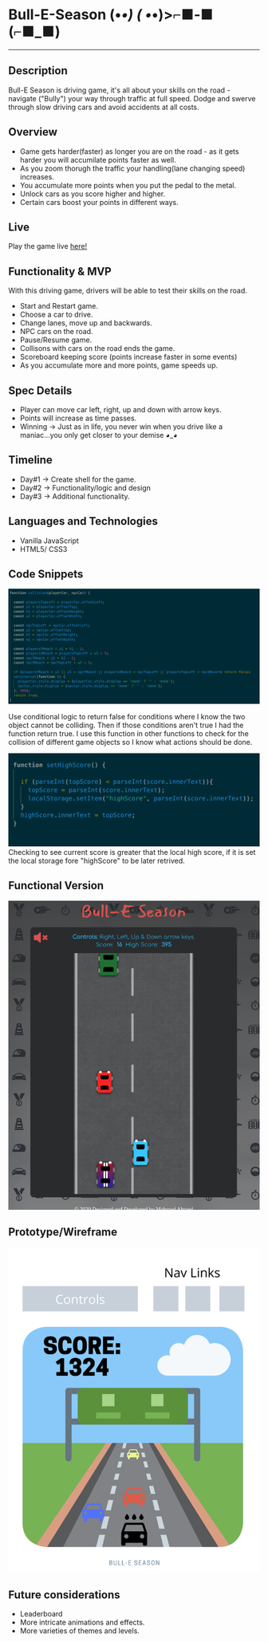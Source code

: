 # Bull-E-Season (•_•) ( •_•)>⌐■-■ (⌐■_■)
***

## Description
Bull-E Season is driving game, it's all about your skills on the road - navigate ("Bully") your way through traffic at full speed. 
Dodge and swerve through slow driving cars and avoid accidents at all costs. 

## Overview
* Game gets harder(faster) as longer you are on the road - as it gets harder you will accumilate points faster as well. 
* As you zoom thorugh the traffic your handling(lane changing speed) increases.
* You accumulate more points when you put the pedal to the metal.
* Unlock cars as you score higher and higher.
* Certain cars boost your points in different ways. 

## Live
Play the game live [here!](https://mahmudahmed.github.io/Bull-E-Season/)

## Functionality & MVP
With this driving game, drivers will be able to test their skills on the road. 

* Start and Restart game.
* Choose a car to drive.
* Change lanes, move up and backwards.
* NPC cars on the road.
* Pause/Resume game.
* Collisons with cars on the road ends the game.
* Scoreboard keeping score (points increase faster in some events)
* As you accumulate more and more points, game speeds up.


## Spec Details
* Player can move car left, right, up and down with arrow keys. 
* Points will increase as time passes.
* Winning -> Just as in life, you never win when you drive like a maniac...you only get closer to your demise 
◕_◕

## Timeline
* Day#1 -> Create shell for the game. 
* Day#2 -> Functionality/logic and design
* Day#3 -> Additional functionality.


## Languages and Technologies

* Vanilla JavaScript
* HTML5/ CSS3

## Code Snippets
![collision_function](https://github.com/MahmudAhmed/Bull-E-Season/blob/master/dist/collision.png)

Use conditional logic to return false for conditions where I know the two object cannot be colliding. Then if those conditions aren't true I had the function return true. I use this function in other functions to check for the collision of different game objects so I know what actions should be done.

![storeing_data_locally](https://github.com/MahmudAhmed/Bull-E-Season/blob/master/dist/settingLocalHighScore.png)
Checking to see current score is greater that the local high score, if it is set the local storage fore "highScore" to be later retrived. 

## Functional Version
![Design](https://github.com/MahmudAhmed/Bull-E-Season/blob/master/dist/final.png)


## Prototype/Wireframe
![Wireframe](https://github.com/MahmudAhmed/Bull-E-Season/blob/master/dist/wireframe.png)

## Future considerations

* Leaderboard
* More intricate animations and effects.
* More varieties of themes and levels.
